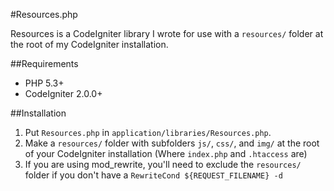 #Resources.php

Resources is a CodeIgniter library I wrote for use with a `resources/` folder at the root of my CodeIgniter installation.

##Requirements

 - PHP 5.3+
 - CodeIgniter 2.0.0+

##Installation

1. Put `Resources.php` in `application/libraries/Resources.php`.
2. Make a `resources/` folder with subfolders `js/`, `css/`, and `img/` at the root of your CodeIgniter installation (Where `index.php` and `.htaccess` are)
3. If you are using mod_rewrite, you'll need to exclude the `resources/` folder if you don't have a `RewriteCond ${REQUEST_FILENAME} -d`